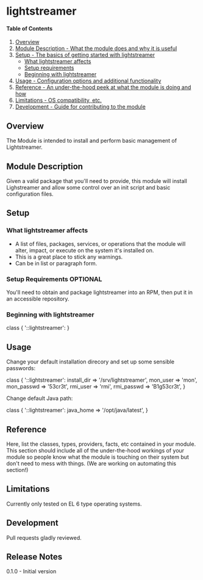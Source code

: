 # lightstreamer

#### Table of Contents

1. [Overview](#overview)
2. [Module Description - What the module does and why it is useful](#module-description)
3. [Setup - The basics of getting started with lightstreamer](#setup)
    * [What lightstreamer affects](#what-lightstreamer-affects)
    * [Setup requirements](#setup-requirements)
    * [Beginning with lightstreamer](#beginning-with-lightstreamer)
4. [Usage - Configuration options and additional functionality](#usage)
5. [Reference - An under-the-hood peek at what the module is doing and how](#reference)
5. [Limitations - OS compatibility, etc.](#limitations)
6. [Development - Guide for contributing to the module](#development)

## Overview

The Module is intended to install and perform basic management of Lightstreamer.

## Module Description

Given a valid package that you'll need to provide, this module will install 
Lighstreamer and allow some control over an init script and basic configuration
files.

## Setup

### What lightstreamer affects

* A list of files, packages, services, or operations that the module will alter,
  impact, or execute on the system it's installed on.
* This is a great place to stick any warnings.
* Can be in list or paragraph form.

### Setup Requirements **OPTIONAL**

You'll need to obtain and package lightstreamer into an RPM, then put it in an
accessible repository.

### Beginning with lightstreamer

class { '::lightstreamer': }

## Usage

Change your default installation direcory and set up some sensible passwords:

class { '::lightstreamer':
  install_dir => '/srv/lightstreamer',
  mon_user    => 'mon',
  mon_passwd  => '53cr3t',
  rmi_user    => 'rmi',
  rmi_passwd  => 'B1g53cr3t',
}

Change default Java path:

class { '::lightstreamer':
  java_home => '/opt/java/latest',
}

## Reference

Here, list the classes, types, providers, facts, etc contained in your module.
This section should include all of the under-the-hood workings of your module so
people know what the module is touching on their system but don't need to mess
with things. (We are working on automating this section!)

## Limitations

Currently only tested on EL 6 type operating systems.

## Development

Pull requests gladly reviewed.

## Release Notes

0.1.0 - Initial version